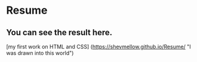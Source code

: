 # Resume

## You can see the result here.

[my first work on HTML and CSS]  (https://shevmellow.github.io/Resume/ "I was drawn into this world") 
